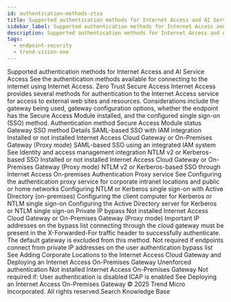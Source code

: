 ```yaml
---
id: authentication-methods-ztsa
title: Supported authentication methods for Internet Access and AI Service Access
sidebar_label: Supported authentication methods for Internet Access and AI Service Access
description: Supported authentication methods for Internet Access and AI Service Access
tags:
  - endpoint-security
  - trend-vision-one
---
```


 Supported authentication methods for Internet Access and AI Service Access See the authentication methods available for connecting to the internet using Internet Access. Zero Trust Secure Access Internet Access provides several methods for authentication to the Internet Access service for access to external web sites and resources. Considerations include the gateway being used, gateway configuration options, whether the endpoint has the Secure Access Module installed, and the configured single sign-on (SSO) method. Authentication method Secure Access Module status Gateway SSO method Details SAML-based SSO with IAM integration Installed or not installed Internet Access Cloud Gateway or On-Premises Gateway (Proxy mode) SAML-based SSO using an integrated IAM system See Identity and access management integration NTLM v2 or Kerberos-based SSO Installed or not installed Internet Access Cloud Gateway or On-Premises Gateway (Proxy mode) NTLM v2 or Kerberos-based SSO through Internet Access On-premises Authentication Proxy service See Configuring the authentication proxy service for corporate intranet locations and public or home networks Configuring NTLM or Kerberos single sign-on with Active Directory (on-premises) Configuring the client computer for Kerberos or NTLM single sign-on Configuring the Active Directory server for Kerberos or NTLM single sign-on Private IP bypass Not installed Internet Access Cloud Gateway or On-Premises Gateway (Proxy mode) Important IP addresses on the bypass list connecting through the cloud gateway must be present in the X-Forwarded-For traffic header to successfully authenticate. The default gateway is excluded from this method. Not required if endpoints connect from private IP addresses on the user authentication bypass list See Adding Corporate Locations to the Internet Access Cloud Gateway and Deploying an Internet Access On-Premises Gateway Unenforced authentication Not installed Internet Access On-Premises Gateway Not required if: User authentication is disabled ICAP is enabled See Deploying an Internet Access On-Premises Gateway © 2025 Trend Micro Incorporated. All rights reserved.Search Knowledge Base
